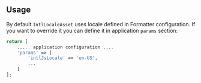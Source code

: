 Usage
-----

By default `IntlLocaleAsset` uses locale defined in Formatter configuration.
If you want to override it you can define it in application `params` section:

```php
return [
    ..... application configuration ....
    'params' => [
        'intlJsLocale' => 'en-US',
        ...
    ]
];
```